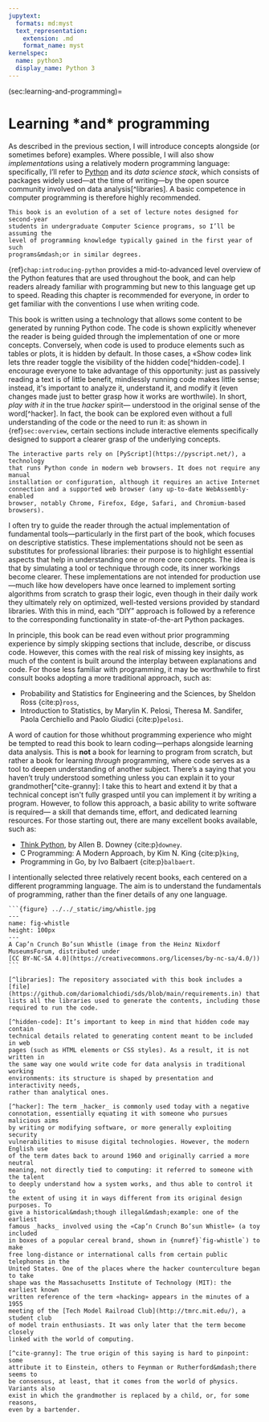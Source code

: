```yaml
---
jupytext:
  formats: md:myst
  text_representation:
    extension: .md
    format_name: myst
kernelspec:
  name: python3
  display_name: Python 3
---
```


(sec:learning-and-programming)=
# Learning <span class="ast">\*</span>and<span class="ast">\*</span> programming

As described in the previous section, I will introduce concepts alongside
(or sometimes before) examples. Where possible, I will also show
_implementations_ using a relatively modern programming language:
specifically, I’ll refer to [Python](https://www.python.org) and its
_data science stack_, which consists of packages widely used&mdash;at the time
of writing&mdash;by the open source community involved on data
analysis[^libraries]. A basic competence in computer programming is therefore
highly recommended.
```{margin}
This book is an evolution of a set of lecture notes designed for second-year
students in undergraduate Computer Science programs, so I’ll be assuming the
level of programming knowledge typically gained in the first year of such
programs&mdash;or in similar degrees.
```

{ref}`chap:introducing-python` provides a mid-to-advanced level overview
of the Python features that are used throughout the book, and can help readers
already familiar with programming but new to this language get up to speed.
Reading this chapter is recommended for everyone, in order to get familiar
with the conventions I use when writing code.

This book is written using a technology that allows some content to be
generated by running Python code. The code is shown explicitly whenever the
reader is being guided through the implementation of one or more concepts.
Conversely, when code is used to produce elements such as tables or plots, it
is hidden by default. In those cases, a «Show code» link lets thre reader
toggle the visibility of the hidden code[^hidden-code]. I encourage everyone to
take advantage of this opportunity: just as passively reading a text is of
little benefit, mindlessly running code makes little sense; instead, it's
important to analyze it, understand it, and modify it (even changes made just
to better grasp how it works are worthwile). In short, _play with it_ in the
true _hacker_ spirit&mdash; understood in the original sense of the
word[^hacker]. In fact, the book can be explored even without a full
understanding of the code or the need to run it: as shown in
{ref}`sec:overview`, certain sections include interactive elements specifically
designed to support a clearer grasp of the underlying concepts.
```{margin}
The interactive parts rely on [PyScript](https://pyscript.net/), a technology
that runs Python conde in modern web browsers. It does not require any manual
installation or configuration, although it requires an active Internet
connection and a supported web browser (any up-to-date WebAssembly-enabled
browser, notably Chrome, Firefox, Edge, Safari, and Chromium-based browsers).
```

I often try to guide the reader through the actual implementation of
fundamental tools&mdash;particularly in the first part of the book, which
focuses on descriptive statistics. These implementations should not be seen as
substitutes for professional libraries: their purpose is to highlight essential
aspects that help in understanding one or more core concepts. The idea is that
by simulating a tool or technique through code, its inner workings become
clearer. These implementations are not intended for production use&mdash;much
like how developers have once learned to implement sorting algorithms from
scratch to grasp their logic, even though in their daily work they ultimately
rely on optimized, well-tested versions provided by standard libraries. With
this in mind, each “DIY” approach is followed by a reference to the
corresponding functionality in state-of-the-art Python packages.

In principle, this book can be read even without prior programming experience
by simply skipping sections that include, describe, or discuss code. However,
this comes with the real risk of missing key insights, as much of the content
is built around the interplay between explanations and code. For those less
familiar with programming, it may be worthwhile to first consult books adopting
a more traditional approach, such as:

- Probability and Statistics for Engineering and the Sciences, by Sheldon Ross
  {cite:p}`ross`,
- Introduction to Statistics, by Marylin K. Pelosi, Theresa M. Sandifer,
  Paola Cerchiello and Paolo Giudici {cite:p}`pelosi`.

A word of caution for those whithout programming experience who might be
tempted to read this book to learn coding&mdash;perhaps alongside learning data
analysis. This is __not__ a book for learning to program from scratch, but
rather a book for learning _through_ programming, where code serves as a tool
to deepen understanding of another subject. There’s a saying that you haven’t
truly understood something unless you can explain it to your
grandmother[^cite-granny]: I take this to heart and extend it by  that a
technical concept isn't fully grasped until you can implement it by writing a
program. However, to follow this approach, a basic ability to write software is
required&mdash; a skill that demands time, effort, and dedicated learning
resources. For those starting out, there are many excellent books available,
such as:

- [Think Python](https://allendowney.github.io/ThinkPython/), by Allen B.
  Downey {cite:p}`downey`.
- C Programming: A Modern Approach, by Kim N. King {cite:p}`king`,
- Programming in Go, by Ivo Balbaert {cite:p}`balbaert`.

I intentionally selected three relatively recent books, each centered on a
different programming language. The aim is to understand the fundamentals of
programming, rather than the finer details of any one language.


````{margin}
```{figure} ../../_static/img/whistle.jpg
---
name: fig-whistle
height: 100px
---
A Cap’n Crunch Bo’sun Whistle (image from the Heinz Nixdorf
MuseumsForum, distributed under
[CC BY-NC-SA 4.0](https://creativecommons.org/licenses/by-nc-sa/4.0/))
```

[^libraries]: The repository associated with this book includes a
[file](https://github.com/dariomalchiodi/sds/blob/main/requirements.in) that
lists all the libraries used to generate the contents, including those
required to run the code.

[^hidden-code]: It’s important to keep in mind that hidden code may contain
technical details related to generating content meant to be included in web
pages (such as HTML elements or CSS styles). As a result, it is not written in
the same way one would write code for data analysis in traditional working
environments: its structure is shaped by presentation and interactivity needs,
rather than analytical ones.

[^hacker]: The term _hacker_ is commonly used today with a negative
connotation, essentially equating it with someone who pursues malicious aims
by writing or modifying software, or more generally exploiting security
vulnerabilities to misuse digital technologies. However, the modern English use
of the term dates back to around 1960 and originally carried a more neutral
meaning, not directly tied to computing: it referred to someone with the talent
to deeply understand how a system works, and thus able to control it to
the extent of using it in ways different from its original design purposes. To
give a historical&mdash;though illegal&mdash;example: one of the earliest
famous _hacks_ involved using the «Cap’n Crunch Bo’sun Whistle» (a toy included
in boxes of a popular cereal brand, shown in {numref}`fig-whistle`) to make
free long-distance or international calls from certain public telephones in the
United States. One of the places where the hacker counterculture began to take
shape was the Massachusetts Institute of Technology (MIT): the earliest known
written reference of the term «hacking» appears in the minutes of a 1955
meeting of the [Tech Model Railroad Club](http://tmrc.mit.edu/), a student club
of model train enthusiasts. It was only later that the term become closely
linked with the world of computing.

[^cite-granny]: The true origin of this saying is hard to pinpoint: some
attribute it to Einstein, others to Feynman or Rutherford&mdash;there seems to
be consensus, at least, that it comes from the world of physics. Variants also
exist in which the grandmother is replaced by a child, or, for some reasons,
even by a bartender.
